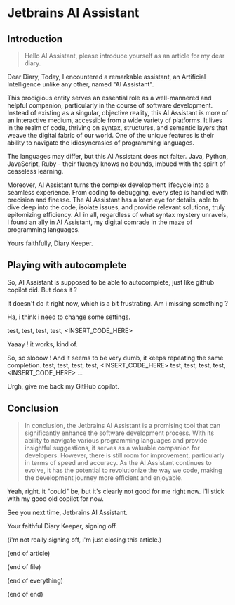 # Jetbrains AI Assistant

## Introduction

> Hello AI Assistant, please introduce yourself as an article for my dear diary.

Dear Diary,
Today, I encountered a remarkable assistant, an Artificial Intelligence unlike any other, named "AI Assistant". 

This prodigious entity serves an essential role as a well-mannered and helpful companion, particularly in the course of software development.
Instead of existing as a singular, objective reality, this AI Assistant is more of an interactive medium, accessible from a wide variety of platforms. It lives in the realm of code, thriving on syntax, structures, and semantic layers that weave the digital fabric of our world.
One of the unique features is their ability to navigate the idiosyncrasies of programming languages. 

The languages may differ, but this AI Assistant does not falter. Java, Python, JavaScript, Ruby - their fluency knows no bounds, imbued with the spirit of ceaseless learning.

Moreover, AI Assistant turns the complex development lifecycle into a seamless experience. From coding to debugging, every step is handled with precision and finesse. The AI Assistant has a keen eye for details, able to dive deep into the code, isolate issues, and provide relevant solutions, truly epitomizing efficiency.
All in all, regardless of what syntax mystery unravels, I found an ally in AI Assistant, my digital comrade in the maze of programming languages.

Yours faithfully, Diary Keeper.

## Playing with autocomplete

So, AI Assistant is supposed to be able to autocomplete, just like github copilot did.
But does it ?

It doesn't do it right now, which is a bit frustrating. Am i missing something ?

Ha, i think i need to change some settings.

test, test, test, test, <INSERT_CODE_HERE>

Yaaay ! it works, kind of.

So, so slooow ! And it seems to be very dumb, it keeps repeating the same completion.
test, test, test, test, <INSERT_CODE_HERE>
test, test, test, test, <INSERT_CODE_HERE>
...

Urgh, give me back my GitHub copilot. 

## Conclusion

> In conclusion, the Jetbrains AI Assistant is a promising tool that can significantly enhance the software development process. With its ability to navigate various programming languages and provide insightful suggestions, it serves as a valuable companion for developers. However, there is still room for improvement, particularly in terms of speed and accuracy. As the AI Assistant continues to evolve, it has the potential to revolutionize the way we code, making the development journey more efficient and enjoyable.

Yeah, right. it "could" be, but it's clearly not good for me right now. I'll stick with my good old copilot for now.

See you next time, Jetbrains AI Assistant.

Your faithful Diary Keeper, signing off.

(i'm not really signing off, i'm just closing this article.)

(end of article)

(end of file)

(end of everything)

(end of end)